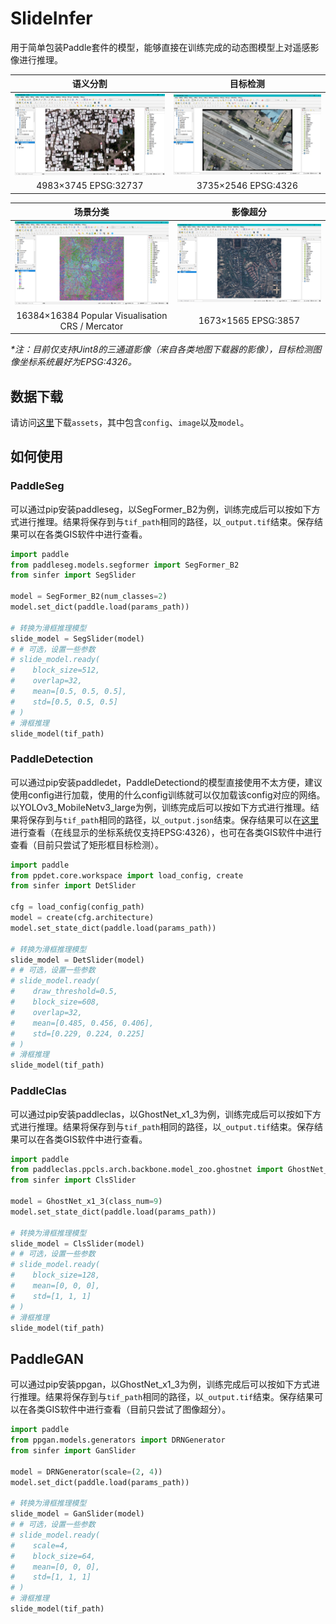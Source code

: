 # SlideInfer

用于简单包装Paddle套件的模型，能够直接在训练完成的动态图模型上对遥感影像进行推理。

|          语义分割          |          目标检测          |
| :------------------------: | :------------------------: |
| ![seg](docs/image/seg.jpg) | ![det](docs/image/det.jpg) |
|   4983×3745  EPSG:32737    |    3735×2546  EPSG:4326    |

|                     场景分类                     |         影像超分         |
| :----------------------------------------------: | :----------------------: |
|            ![cls](docs/image/cls.png)            | ![sr](docs/image/sr.gif) |
| 16384×16384 Popular Visualisation CRS / Mercator |   1673×1565 EPSG:3857    |

*\*注：目前仅支持Uint8的三通道影像（来自各类地图下载器的影像），目标检测图像坐标系统最好为EPSG:4326。*



## 数据下载

请访问[这里](https://next.a-boat.cn:2021/s/WdqDwLAGYLdKmWg)下载`assets`，其中包含`config`、`image`以及`model`。



## 如何使用

### PaddleSeg

可以通过pip安装paddleseg，以SegFormer\_B2为例，训练完成后可以按如下方式进行推理。结果将保存到与`tif_path`相同的路径，以`_output.tif`结束。保存结果可以在各类GIS软件中进行查看。

```python
import paddle
from paddleseg.models.segformer import SegFormer_B2
from sinfer import SegSlider

model = SegFormer_B2(num_classes=2)
model.set_dict(paddle.load(params_path))

# 转换为滑框推理模型
slide_model = SegSlider(model)
# # 可选，设置一些参数
# slide_model.ready(
#    block_size=512,
#    overlap=32,
#    mean=[0.5, 0.5, 0.5], 
#    std=[0.5, 0.5, 0.5]
# )
# 滑框推理
slide_model(tif_path)
```



### PaddleDetection

可以通过pip安装paddledet，PaddleDetectiond的模型直接使用不太方便，建议使用config进行加载，使用的什么config训练就可以仅加载该config对应的网络。以YOLOv3\_MobileNetv3\_large为例，训练完成后可以按如下方式进行推理。结果将保存到与`tif_path`相同的路径，以`_output.json`结束。保存结果可以在[这里](http://geojson.io/)进行查看（在线显示的坐标系统仅支持EPSG:4326），也可在各类GIS软件中进行查看（目前只尝试了矩形框目标检测）。

```python
import paddle
from ppdet.core.workspace import load_config, create
from sinfer import DetSlider

cfg = load_config(config_path)
model = create(cfg.architecture)
model.set_state_dict(paddle.load(params_path))

# 转换为滑框推理模型
slide_model = DetSlider(model)
# # 可选，设置一些参数
# slide_model.ready(
#    draw_threshold=0.5,
#    block_size=608,
#    overlap=32,
#    mean=[0.485, 0.456, 0.406], 
#    std=[0.229, 0.224, 0.225]
# )
# 滑框推理
slide_model(tif_path)
```



### PaddleClas

可以通过pip安装paddleclas，以GhostNet_x1_3为例，训练完成后可以按如下方式进行推理。结果将保存到与`tif_path`相同的路径，以`_output.tif`结束。保存结果可以在各类GIS软件中进行查看。

```python
import paddle
from paddleclas.ppcls.arch.backbone.model_zoo.ghostnet import GhostNet_x1_3
from sinfer import ClsSlider

model = GhostNet_x1_3(class_num=9)
model.set_state_dict(paddle.load(params_path))

# 转换为滑框推理模型
slide_model = ClsSlider(model)
# # 可选，设置一些参数
# slide_model.ready(
#    block_size=128,
#    mean=[0, 0, 0], 
#    std=[1, 1, 1]
# )
# 滑框推理
slide_model(tif_path)
```



## PaddleGAN

可以通过pip安装ppgan，以GhostNet_x1_3为例，训练完成后可以按如下方式进行推理。结果将保存到与`tif_path`相同的路径，以`_output.tif`结束。保存结果可以在各类GIS软件中进行查看（目前只尝试了图像超分）。

```python
import paddle
from ppgan.models.generators import DRNGenerator
from sinfer import GanSlider

model = DRNGenerator(scale=(2, 4))
model.set_dict(paddle.load(params_path))

# 转换为滑框推理模型
slide_model = GanSlider(model)
# # 可选，设置一些参数
# slide_model.ready(
#    scale=4,
#    block_size=64,
#    mean=[0, 0, 0], 
#    std=[1, 1, 1]
# )
# 滑框推理
slide_model(tif_path)
```

